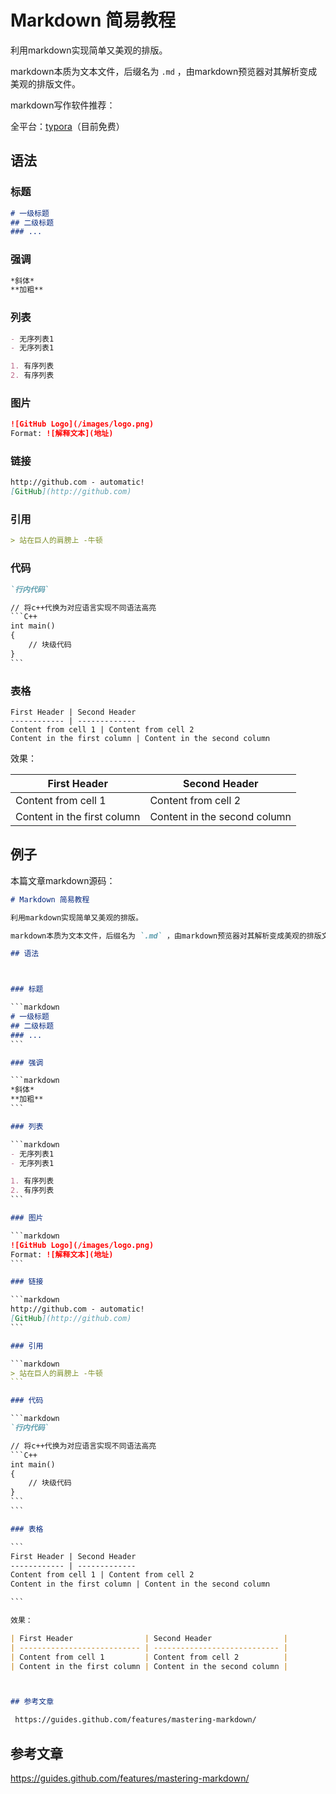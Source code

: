 # Markdown 简易教程

利用markdown实现简单又美观的排版。

markdown本质为文本文件，后缀名为 `.md` ，由markdown预览器对其解析变成美观的排版文件。



markdown写作软件推荐：

全平台：[typora](https://www.typora.io)（目前免费）

## 语法



### 标题

```markdown
# 一级标题
## 二级标题
### ...
```

### 强调

```markdown
*斜体*
**加粗**
```

### 列表

```markdown
- 无序列表1
- 无序列表1

1. 有序列表
2. 有序列表
```

### 图片

```markdown
![GitHub Logo](/images/logo.png)
Format: ![解释文本](地址)
```

### 链接

```markdown
http://github.com - automatic!
[GitHub](http://github.com)
```

### 引用

```markdown
> 站在巨人的肩膀上 -牛顿
```

### 代码

```markdown
`行内代码` 

// 将c++代换为对应语言实现不同语法高亮
​```C++
int main()
{
	// 块级代码
}
​```
```

### 表格

```
First Header | Second Header
------------ | -------------
Content from cell 1 | Content from cell 2
Content in the first column | Content in the second column

```

效果：

| First Header                | Second Header                |
| --------------------------- | ---------------------------- |
| Content from cell 1         | Content from cell 2          |
| Content in the first column | Content in the second column |



## 例子

本篇文章markdown源码：

```markdown
# Markdown 简易教程

利用markdown实现简单又美观的排版。

markdown本质为文本文件，后缀名为 `.md` ，由markdown预览器对其解析变成美观的排版文件。

## 语法



### 标题

​```markdown
# 一级标题
## 二级标题
### ...
​```

### 强调

​```markdown
*斜体*
**加粗**
​```

### 列表

​```markdown
- 无序列表1
- 无序列表1

1. 有序列表
2. 有序列表
​```

### 图片

​```markdown
![GitHub Logo](/images/logo.png)
Format: ![解释文本](地址)
​```

### 链接

​```markdown
http://github.com - automatic!
[GitHub](http://github.com)
​```

### 引用

​```markdown
> 站在巨人的肩膀上 -牛顿
​```

### 代码

​```markdown
`行内代码` 

// 将c++代换为对应语言实现不同语法高亮
​```C++
int main()
{
	// 块级代码
}
​```
​```

### 表格

​```
First Header | Second Header
------------ | -------------
Content from cell 1 | Content from cell 2
Content in the first column | Content in the second column

​```

效果：

| First Header                | Second Header                |
| --------------------------- | ---------------------------- |
| Content from cell 1         | Content from cell 2          |
| Content in the first column | Content in the second column |



## 参考文章

 https://guides.github.com/features/mastering-markdown/
```



## 参考文章

 https://guides.github.com/features/mastering-markdown/